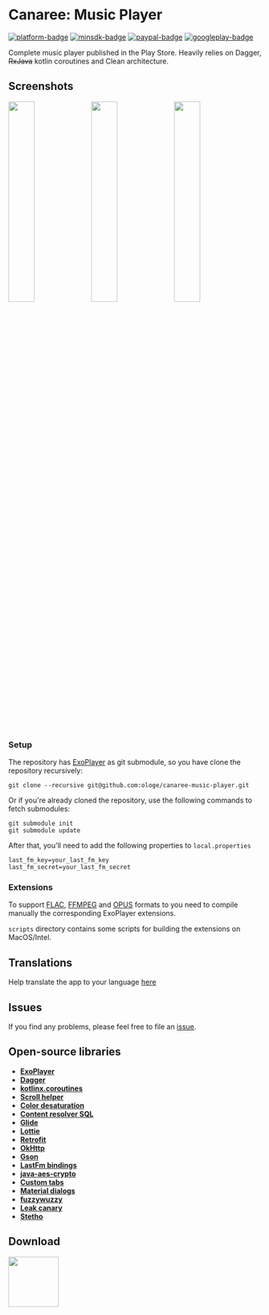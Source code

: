 [github]:            https://github.com/ologe/canaree-music-player
[paypal-url]:        https://paypal.me/nextmusicplayer
[googleplay-url]:    https://play.google.com/store/apps/details?id=dev.olog.msc

[platform-badge]:   https://img.shields.io/badge/Platform-Android-F3745F.svg
[paypal-badge]:     https://img.shields.io/badge/Donate-Paypal-F3745F.svg
[googleplay-badge]: https://img.shields.io/badge/Google_Play-Demo-F3745F.svg
[minsdk-badge]:     https://img.shields.io/badge/minSdkVersion-21-F3745F.svg

<!------------------------------------------------------------------------------------------------------->


Canaree: Music Player
=

[![platform-badge]][github]
[![minsdk-badge]][github]
[![paypal-badge]][paypal-url]
[![googleplay-badge]][googleplay-url]

Complete music player published in the Play Store. Heavily relies on Dagger, ~~RxJava~~ kotlin coroutines and Clean architecture.

## Screenshots
<div style="dispaly:flex">
    <img src="images/device-2018-10-28-235818.png" width="32%">
    <img src="images/device-2018-10-29-001417.png" width="32%">
    <img src="images/device-2018-10-29-002256.png" width="32%">
</div>

### Setup
The repository has [ExoPlayer](https://github.com/google/ExoPlayer) as git submodule, so you have clone the repository recursively:
```
git clone --recursive git@github.com:ologe/canaree-music-player.git
```
Or if you're already cloned the repository, use the following commands to fetch submodules:   
```
git submodule init
git submodule update
```

After that, you'll need to add the following properties to `local.properties`
```properties
last_fm_key=your_last_fm_key
last_fm_secret=your_last_fm_secret
```

### Extensions
To support [FLAC](https://github.com/google/ExoPlayer/tree/release-v2/extensions/flac), [FFMPEG](https://github.com/google/ExoPlayer/tree/release-v2/extensions/ffmpeg) and [OPUS](https://github.com/google/ExoPlayer/tree/release-v2/extensions/opus) formats to you need to compile manually the corresponding
ExoPlayer extensions.

`scripts` directory contains some scripts for building the extensions on MacOS/Intel.

## Translations
Help translate the app to your language [here](https://canaree.oneskyapp.com/admin/project/dashboard/project/162621)

## Issues
If you find any problems, please feel free to file an [issue](https://github.com/ologe/canaree-music-player/issues).

## Open-source libraries
* [**ExoPlayer**](https://github.com/google/ExoPlayer)
* [**Dagger**](https://github.com/google/dagger)
* [**kotlinx.coroutines**](https://github.com/Kotlin/kotlinx.coroutines)
* [**Scroll helper**](https://github.com/ologe/scroll-helper)
* [**Color desaturation**](https://github.com/ologe/color-desaturation)
* [**Content resolver SQL**](https://github.com/ologe/android-content-resolver-SQL)
* [**Glide**](https://github.com/bumptech/glide)
* [**Lottie**](https://github.com/airbnb/lottie-android)
* [**Retrofit**](https://github.com/square/retrofit)
* [**OkHttp**](https://github.com/square/okhttp)
* [**Gson**](https://github.com/google/gson)
* [**LastFm bindings**](https://github.com/jkovacs/lastfm-java)
* [**java-aes-crypto**](https://github.com/tozny/java-aes-crypto)
* [**Custom tabs**](https://github.com/saschpe/android-customtabs)
* [**Material dialogs**](https://github.com/afollestad/material-dialogs)
* [**fuzzywuzzy**](https://github.com/xdrop/fuzzywuzzy)
* [**Leak canary**](https://github.com/square/leakcanary)
* [**Stetho**](http://facebook.github.io/stetho/)

## Download
[<img src="https://play.google.com/intl/en_us/badges/images/generic/en_badge_web_generic.png" alt="" height="100">](https://play.google.com/store/apps/details?id=dev.olog.msc)
